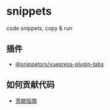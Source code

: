 # snippets
code snippets, copy &amp; run

## 插件

- [@snippetors/vuepress-plugin-tabs](packages/@snippetors/vuepress-plugin-tabs)

## 如何贡献代码

- [贡献指南](docs/contributing.md)
